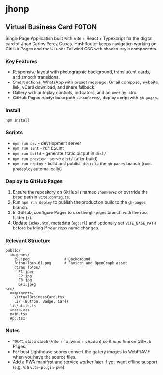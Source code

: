 # jhonp

## Virtual Business Card FOTON

Single Page Application built with Vite + React + TypeScript for the digital card of Jhon Carlos Perez Cubas. HashRouter keeps navigation working on GitHub Pages and the UI uses Tailwind CSS with shadcn-style components.

### Key Features
- Responsive layout with photographic background, translucent cards, and smooth transitions.
- Smart actions: WhatsApp with preset message, Gmail compose, website link, vCard download, and share fallback.
- Gallery with autoplay controls, indicators, and an overlay intro.
- GitHub Pages ready: base path `/JhonPerez/`, deploy script with `gh-pages`.

### Install
```
npm install
```

### Scripts
- `npm run dev` - development server
- `npm run lint` - run ESLint
- `npm run build` - generate static output in `dist/`
- `npm run preview` - serve `dist/` (after build)
- `npm run deploy` - build and publish `dist/` to the `gh-pages` branch (runs `predeploy` automatically)

### Deploy to GitHub Pages
1. Ensure the repository on GitHub is named `JhonPerez` or override the base path in `vite.config.ts`.
2. Run `npm run deploy` to publish the production build to the `gh-pages` branch.
3. In GitHub, configure Pages to use the `gh-pages` branch with the root folder (`/`).
4. Update `index.html` metadata (`og:url`) and optionally set `VITE_BASE_PATH` before building if your repo name changes.

### Relevant Structure
```
public/
  imagenes/
    09.jpeg                # Background
    Foton-logo-01.png      # Favicon and OpenGraph asset
    otras fotos/
      F1.jpeg
      F2.jpg
      F3.jpg
      GF1.jpeg
src/
  components/
    VirtualBusinessCard.tsx
    ui/ (Button, Badge, Card)
  lib/utils.ts
  index.css
  main.tsx
  App.tsx
```

### Notes
- 100% static stack (Vite + Tailwind + shadcn) so it runs fine on GitHub Pages.
- For best Lighthouse scores convert the gallery images to WebP/AVIF when you have the source files.
- Add a PWA manifest and service worker later if you want offline support (e.g. via `vite-plugin-pwa`).
